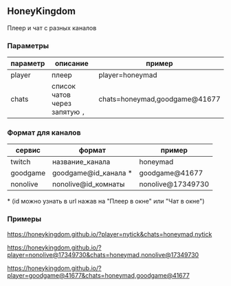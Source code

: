 ## HoneyKingdom

Плеер и чат с разных каналов

### Параметры

| параметр | описание                       | пример                        |
| -------- | ------------------------------ | ----------------------------- |
| player   | плеер                          | player=honeymad               |
| chats    | список чатов через запятую `,` | chats=honeymad,goodgame@41677 |

### Формат для каналов

| сервис   | формат                | пример            |
| -------- | --------------------- | ----------------- |
| twitch   | название_канала       | honeymad          |
| goodgame | goodgame@id_канала \* | goodgame@41677    |
| nonolive | nonolive@id_комнаты   | nonolive@17349730 |

\* (id можно узнать в url нажав на "Плеер в окне" или "Чат в окне")

### Примеры

https://honeykingdom.github.io/?player=nytick&chats=honeymad,nytick

https://honeykingdom.github.io/?player=nonolive@17349730&chats=honeymad,nonolive@17349730

https://honeykingdom.github.io/?player=goodgame@41677&chats=honeymad,goodgame@41677
